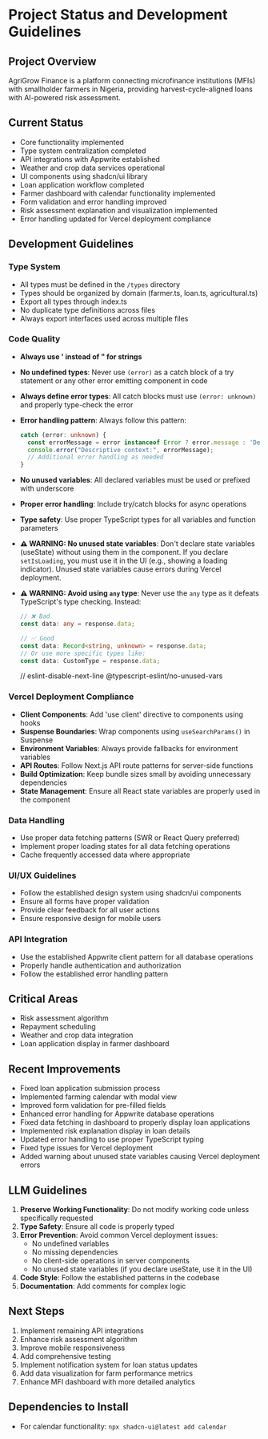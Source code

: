 # Project Status and Development Guidelines

## Project Overview
AgriGrow Finance is a platform connecting microfinance institutions (MFIs) with smallholder farmers in Nigeria, providing harvest-cycle-aligned loans with AI-powered risk assessment.

## Current Status
- Core functionality implemented
- Type system centralization completed
- API integrations with Appwrite established
- Weather and crop data services operational
- UI components using shadcn/ui library
- Loan application workflow completed
- Farmer dashboard with calendar functionality implemented
- Form validation and error handling improved
- Risk assessment explanation and visualization implemented
- Error handling updated for Vercel deployment compliance

## Development Guidelines

### Type System
- All types must be defined in the `/types` directory
- Types should be organized by domain (farmer.ts, loan.ts, agricultural.ts)
- Export all types through index.ts
- No duplicate type definitions across files
- Always export interfaces used across multiple files


### Code Quality
- **Always use &apos; instead of &quot; for strings**
- **No undefined types**: Never use `(error)` as a catch block of a try statement or any other error emitting component in code
- **Always define error types**: All catch blocks must use `(error: unknown)` and properly type-check the error
- **Error handling pattern**: Always follow this pattern:
  ```typescript
  catch (error: unknown) {
    const errorMessage = error instanceof Error ? error.message : 'Default error message';
    console.error("Descriptive context:", errorMessage);
    // Additional error handling as needed
  }
  ```
- **No unused variables**: All declared variables must be used or prefixed with underscore
- **Proper error handling**: Include try/catch blocks for async operations
- **Type safety**: Use proper TypeScript types for all variables and function parameters
- **⚠️ WARNING: No unused state variables**: Don't declare state variables (useState) without using them in the component. If you declare `setIsLoading`, you must use it in the UI (e.g., showing a loading indicator). Unused state variables cause errors during Vercel deployment.
- **⚠️ WARNING: Avoid using `any` type**: Never use the `any` type as it defeats TypeScript's type checking. Instead:
  ```typescript
  // ❌ Bad
  const data: any = response.data;
  
  // ✅ Good
  const data: Record<string, unknown> = response.data;
  // Or use more specific types like:
  const data: CustomType = response.data;
  ```

    // eslint-disable-next-line @typescript-eslint/no-unused-vars


### Vercel Deployment Compliance
- **Client Components**: Add 'use client' directive to components using hooks
- **Suspense Boundaries**: Wrap components using `useSearchParams()` in Suspense
- **Environment Variables**: Always provide fallbacks for environment variables
- **API Routes**: Follow Next.js API route patterns for server-side functions
- **Build Optimization**: Keep bundle sizes small by avoiding unnecessary dependencies
- **State Management**: Ensure all React state variables are properly used in the component

### Data Handling
- Use proper data fetching patterns (SWR or React Query preferred)
- Implement proper loading states for all data fetching operations
- Cache frequently accessed data where appropriate

### UI/UX Guidelines
- Follow the established design system using shadcn/ui components
- Ensure all forms have proper validation
- Provide clear feedback for all user actions
- Ensure responsive design for mobile users

### API Integration
- Use the established Appwrite client pattern for all database operations
- Properly handle authentication and authorization
- Follow the established error handling pattern

## Critical Areas
- Risk assessment algorithm
- Repayment scheduling
- Weather and crop data integration
- Loan application display in farmer dashboard

## Recent Improvements
- Fixed loan application submission process
- Implemented farming calendar with modal view
- Improved form validation for pre-filled fields
- Enhanced error handling for Appwrite database operations
- Fixed data fetching in dashboard to properly display loan applications
- Implemented risk explanation display in loan details
- Updated error handling to use proper TypeScript typing
- Fixed type issues for Vercel deployment
- Added warning about unused state variables causing Vercel deployment errors

## LLM Guidelines
1. **Preserve Working Functionality**: Do not modify working code unless specifically requested
2. **Type Safety**: Ensure all code is properly typed
3. **Error Prevention**: Avoid common Vercel deployment issues:
   - No undefined variables
   - No missing dependencies
   - No client-side operations in server components
   - No unused state variables (if you declare useState, use it in the UI)
4. **Code Style**: Follow the established patterns in the codebase
5. **Documentation**: Add comments for complex logic

## Next Steps
1. Implement remaining API integrations
2. Enhance risk assessment algorithm
3. Improve mobile responsiveness
4. Add comprehensive testing
5. Implement notification system for loan status updates
6. Add data visualization for farm performance metrics
7. Enhance MFI dashboard with more detailed analytics

## Dependencies to Install
- For calendar functionality: `npx shadcn-ui@latest add calendar`
